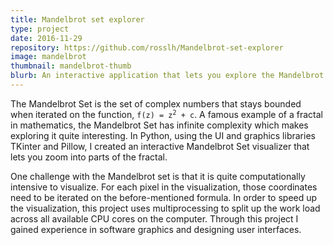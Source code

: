 ```yaml
---
title: Mandelbrot set explorer
type: project
date: 2016-11-29
repository: https://github.com/rosslh/Mandelbrot-set-explorer
image: mandelbrot
thumbnail: mandelbrot-thumb
blurb: An interactive application that lets you explore the Mandelbrot set fractal. Made with Python and TKinter.
---
```


The Mandelbrot Set is the set of complex numbers that stays bounded when iterated on the function, <code>f(z) = z<sup>2</sup> + c</code>. A famous example of a fractal in mathematics, the Mandelbrot Set has infinite complexity which makes exploring it quite interesting. In Python, using the UI and graphics libraries TKinter and Pillow, I created an interactive Mandelbrot Set visualizer that lets you zoom into parts of the fractal.

One challenge with the Mandelbrot set is that it is quite computationally intensive to visualize. For each pixel in the visualization, those coordinates need to be iterated on the before-mentioned formula. In order to speed up the visualization, this project uses multiprocessing to split up the work load across all available CPU cores on the computer. Through this project I gained experience in software graphics and designing user interfaces.
